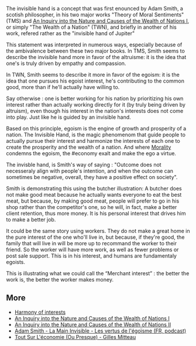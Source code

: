 The invisible hand is a concept that was first enounced by Adam Smith, a scotish philosopher, in his two major works "Theory of Moral Sentiments" (TMS) and [An Inquiry into the Nature and Causes of the Wealth of Nations I](La%20Richesse%20Des%20Nations%20I%20-%20Adam%20Smith.md), or simply "The Wealth of a Nation" (TWN), and briefly in another of his work, refered rather as the "invisible hand of Jupiter"

This statement was interpreted in numerous ways, especially because of the ambivalence between these two major books. In TMS, Smith seems to describe the invisible hand more in favor of the altruisme: it is the idea that one's is truly driven by empathy and compassion. 

In TWN, Smith seems to describe it more in favor of the egoism: it is the idea that one pursues his egoist interest, he's contributing to the common good, more than if he'll actually have willing to. 

Say otherwise : one is better working for his nation by prioritizing his own interest rather than actually working directly for it (by truly being driven by altruism), even though his interest in the nation's interests does not come into play. Just like he is guided by an invisible hand. 

Based on this principle, egoism is the engine of growth and prosperity of a nation. The Invisible Hand, is the magic phenomenom that guide people to actually pursue their interest and harmonize the interests of each one to create the prosperity and the wealth of a nation. And where [Morality](Morality.md) condemns the egoism, the #economy exalt and make the ego a virtue. 

The invisble hand, is Smith's way of saying : "Outcome does not necesseraly align with people's intention, and when the outcome can sometimes be negative, overall, they have a positive effect on society".

 Smith is demonstrating this using the butcher illustration: A butcher does not make good meat because he actually wants everyone to eat the best meat, but because, by making good meat, people will prefer to go in his shop rather than the competitor's one, so he will, in fact, make a better client retention, thus more money. It is his personal interest that drives him to make a better job. 

It could be the same story using workers. They do not make a great home in the pure interest of the one who'll live in, but because, if they're good, the family that will live in will be more up to recommand the worker to their friend. So the worker will have more work, as well as fewer problems or post sale support. This is in his interest, and humans are fundamentaly egoists. 

This is illustrating what we could call the “Merchant interest” : the better the work is, the better the worker makes money. 

## More
- [Harmony of interests](Harmony%20of%20interests.md)
- [An Inquiry into the Nature and Causes of the Wealth of Nations I](La%20Richesse%20Des%20Nations%20I%20-%20Adam%20Smith.md)
- [An Inquiry into the Nature and Causes of the Wealth of Nations II](La%20Richesse%20Des%20Nations%20II%20-%20Adam%20Smith.md)
- [Adam Smith - La Main Invisible - Les vertus de l'égoïsme (FR, podcast)](https://www.youtube.com/watch?v=OIvtWvDkkVk)
- [Tout Sur L'économie (Ou Presque) - Gilles Mitteau](Tout%20Sur%20L'économie%20(Ou%20Presque)%20-%20Gilles%20Mitteau.md)


